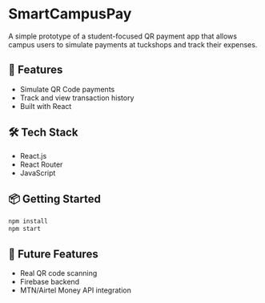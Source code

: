 # SmartCampusPay

A simple prototype of a student-focused QR payment app that allows campus users to simulate payments at tuckshops and track their expenses.

## 🚀 Features

- Simulate QR Code payments
- Track and view transaction history
- Built with React

## 🛠 Tech Stack

- React.js
- React Router
- JavaScript

## 📦 Getting Started

```bash
npm install
npm start
```

## 🧠 Future Features

- Real QR code scanning
- Firebase backend
- MTN/Airtel Money API integration